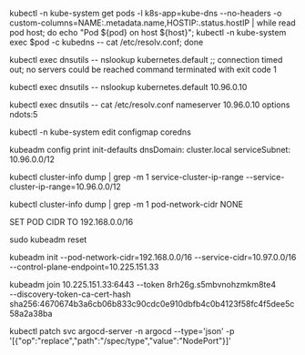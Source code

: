 kubectl -n kube-system get pods -l k8s-app=kube-dns --no-headers -o custom-columns=NAME:.metadata.name,HOSTIP:.status.hostIP | while read pod host; do echo "Pod ${pod} on host ${host}"; kubectl -n kube-system exec $pod -c kubedns -- cat /etc/resolv.conf; done


kubectl exec dnsutils -- nslookup kubernetes.default
  ;; connection timed out; no servers could be reached
  command terminated with exit code 1
  
  
kubectl exec dnsutils -- nslookup kubernetes.default 10.96.0.10

kubectl exec dnsutils -- cat /etc/resolv.conf
  nameserver 10.96.0.10
  options ndots:5
  
  
kubectl -n kube-system edit configmap coredns


kubeadm config print init-defaults
  dnsDomain: cluster.local
  serviceSubnet: 10.96.0.0/12
  
  
  
kubectl cluster-info dump | grep -m 1 service-cluster-ip-range
 --service-cluster-ip-range=10.96.0.0/12
 
 
kubectl cluster-info dump | grep -m 1 pod-network-cidr
 NONE
 
 
 
 
 
 SET POD CIDR TO 192.168.0.0/16
 
 
 
 
 
 
sudo kubeadm reset

kubeadm init --pod-network-cidr=192.168.0.0/16 --service-cidr=10.97.0.0/16 --control-plane-endpoint=10.225.151.33

kubeadm join 10.225.151.33:6443 --token 8rh26g.s5mbvnohzmkm8te4 \
	--discovery-token-ca-cert-hash sha256:4670674b3a6cb06b833c90cdc0e910dbfb4c0b4123f58fc4f5dee5c58a2a38ba
	
	
kubectl patch svc argocd-server -n argocd --type='json' -p '[{"op":"replace","path":"/spec/type","value":"NodePort"}]'
